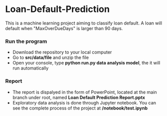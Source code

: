 # Loan-Default-Prediction
 
 This is a machine learning project aiming to classify loan default. A loan will default when "MaxOverDueDays" is larger than 90 days. 
 
 
### Run the program
- Download the repository to your local computer
- Go to **src/data/file** and unzip the file
- Open your console, type **python run.py data analysis model**, the it will run automatically

### Report
- The report is dispalyed in the form of PowerPoint, located at the main branch under root, named **Loan Default Prediction Report.pptx**
- Exploratory data analysis is done through Jupyter notebook. You can see the complete process of the project at **/notebook/test.ipynb**



